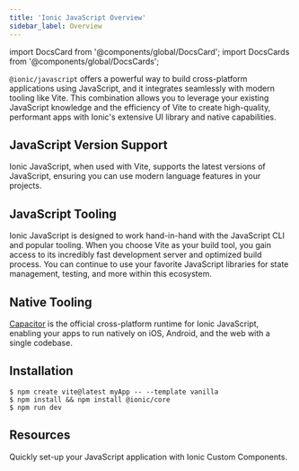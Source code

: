 ```yaml
---
title: 'Ionic JavaScript Overview'
sidebar_label: Overview
---
```


<head>
  <title>Ionic JavaScript Overview | JavaScript Version Support and Tooling</title>
  <meta
    name="description"
    content="@ionic/javascript combines the Ionic experience with the tooling and APIs tailored to React developers. Learn more about version support and resources in our React Overview."
  />
</head>

import DocsCard from '@components/global/DocsCard';
import DocsCards from '@components/global/DocsCards';

`@ionic/javascript` offers a powerful way to build cross-platform applications using JavaScript, and it integrates seamlessly with modern tooling like Vite. This combination allows you to leverage your existing JavaScript knowledge and the efficiency of Vite to create high-quality, performant apps with Ionic's extensive UI library and native capabilities.

## JavaScript Version Support

Ionic JavaScript, when used with Vite, supports the latest versions of JavaScript, ensuring you can use modern language features in your projects.

## JavaScript Tooling

Ionic JavaScript is designed to work hand-in-hand with the JavaScript CLI and popular tooling. When you choose Vite as your build tool, you gain access to its incredibly fast development server and optimized build process. You can continue to use your favorite JavaScript libraries for state management, testing, and more within this ecosystem.

## Native Tooling

[Capacitor](https://capacitorjs.com) is the official cross-platform runtime for Ionic JavaScript, enabling your apps to run natively on iOS, Android, and the web with a single codebase.

## Installation

```shell-session
$ npm create vite@latest myApp -- --template vanilla
$ npm install && npm install @ionic/core
$ npm run dev
```

## Resources

<DocsCards>

<DocsCard header="Ionic Core" href="ionic-core" icon="/icons/guide-quickstart-icon.png">
  <p>Quickly set-up your JavaScript application with Ionic Custom Components.</p>
</DocsCard>

</DocsCards>
